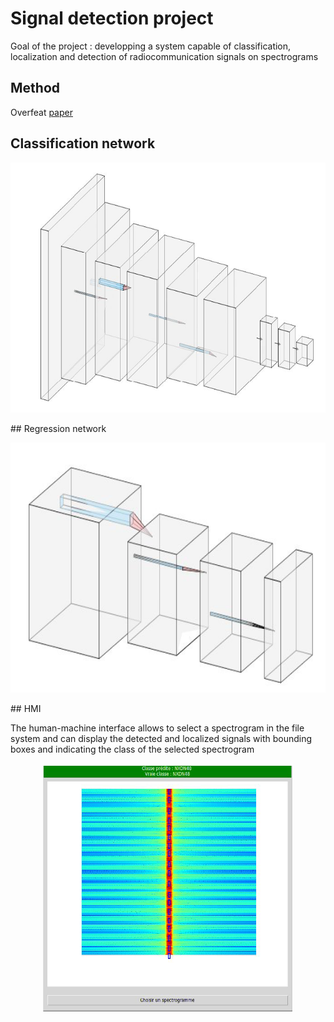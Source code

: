 # Signal detection project
Goal of the project : developping a system capable of classification, localization and detection of
radiocommunication signals on spectrograms
## Method
Overfeat <a href="https://arxiv.org/pdf/1312.6229.pdf">paper</a>
## Classification network
<p align="center"><img src="img/classifier.PNG" height=400 width=800></img></p>
## Regression network
<p align="center"><img src="img/regressor.PNG" height=400 width=800></img></p>
## HMI

The human-machine interface allows to select a spectrogram in the file system and can display the detected and localized signals with
bounding boxes and indicating the class of the selected spectrogram
<p align="center"><img src="img/hmi.PNG" height=400 width=400></img></p>
